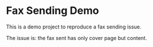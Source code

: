 # Fax Sending Demo

This is a demo project to reproduce a fax sending issue.

The issue is: the fax sent has only cover page but content.

